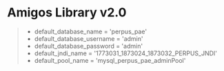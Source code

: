 # Amigos Library v2.0

> + default_database_name = 'perpus_pae'
> + default_database_username = 'admin'
> + default_database_password = 'admin'
> + default_jndi_name = '1773031_1873024_1873032_PERPUS_JNDI'
> + default_pool_name = 'mysql_perpus_pae_adminPool'